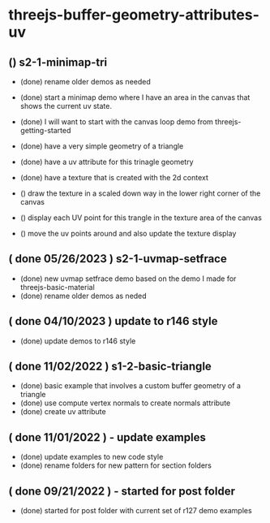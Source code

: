 # threejs-buffer-geometry-attributes-uv

## () s2-1-minimap-tri
* (done) rename older demos as needed
* (done) start a minimap demo where I have an area in the canvas that shows the current uv state.
* (done) I will want to start with the canvas loop demo from threejs-getting-started
* (done) have a very simple geometry of a triangle
* (done) have a uv attribute for this trinagle geometry
* (done) have a texture that is created with the 2d context

* () draw the texture in a scaled down way in the lower right corner of the canvas
* () display each UV point for this trangle in the texture area of the canvas
* () move the uv points around and also update the texture display

## ( done 05/26/2023 ) s2-1-uvmap-setfrace
* (done) new uvmap setfrace demo based on the demo I made for threejs-basic-material
* (done) rename older demos as neded

## ( done 04/10/2023 ) update to r146 style
* (done) update demos to r146 style

## ( done 11/02/2022 ) s1-2-basic-triangle
* (done) basic example that involves a custom buffer geometry of a triangle
* (done) use compute vertex normals to create normals attribute
* (done) create uv attribute

## ( done 11/01/2022 ) - update examples
* (done) update examples to new code style
* (done) rename folders for new pattern for section folders

## ( done 09/21/2022 ) - started for post folder
* (done) started for post folder with current set of r127 demo examples